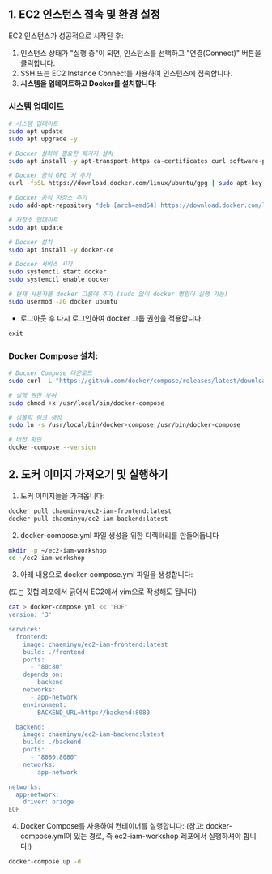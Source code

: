 ## 1. EC2 인스턴스 접속 및 환경 설정

EC2 인스턴스가 성공적으로 시작된 후:

1. 인스턴스 상태가 "실행 중"이 되면, 인스턴스를 선택하고 "연결(Connect)" 버튼을 클릭합니다.
2. SSH 또는 EC2 Instance Connect를 사용하여 인스턴스에 접속합니다.
3. **시스템을 업데이트하고 Docker를 설치합니다**:

### 시스템 업데이트

```bash
# 시스템 업데이트
sudo apt update
sudo apt upgrade -y

# Docker 설치에 필요한 패키지 설치
sudo apt install -y apt-transport-https ca-certificates curl software-properties-common

# Docker 공식 GPG 키 추가
curl -fsSL https://download.docker.com/linux/ubuntu/gpg | sudo apt-key add -

# Docker 공식 저장소 추가
sudo add-apt-repository "deb [arch=amd64] https://download.docker.com/linux/ubuntu $(lsb_release -cs) stable"

# 저장소 업데이트
sudo apt update

# Docker 설치
sudo apt install -y docker-ce

# Docker 서비스 시작
sudo systemctl start docker
sudo systemctl enable docker

# 현재 사용자를 docker 그룹에 추가 (sudo 없이 docker 명령어 실행 가능)
sudo usermod -aG docker ubuntu

```

- 로그아웃 후 다시 로그인하여 docker 그룹 권한을 적용합니다.

```java
exit
```

### Docker Compose 설치:

```bash
# Docker Compose 다운로드
sudo curl -L "https://github.com/docker/compose/releases/latest/download/docker-compose-$(uname -s)-$(uname -m)" -o /usr/local/bin/docker-compose

# 실행 권한 부여
sudo chmod +x /usr/local/bin/docker-compose

# 심볼릭 링크 생성
sudo ln -s /usr/local/bin/docker-compose /usr/bin/docker-compose

# 버전 확인
docker-compose --version

```

## 2. 도커 이미지 가져오기 및 실행하기

1. 도커 이미지들을 가져옵니다:

```bash
docker pull chaeminyu/ec2-iam-frontend:latest
docker pull chaeminyu/ec2-iam-backend:latest

```

2. docker-compose.yml 파일 생성을 위한 디렉터리를 만들어둡니다

```bash
mkdir -p ~/ec2-iam-workshop
cd ~/ec2-iam-workshop

```

3. 아래 내용으로 docker-compose.yml 파일을 생성합니다:

(또는 깃헙 레포에서 긁어서 EC2에서 vim으로 작성해도 됩니다)

```bash
cat > docker-compose.yml << 'EOF'
version: '3'

services:
  frontend:
    image: chaeminyu/ec2-iam-frontend:latest
    build: ./frontend
    ports:
      - "80:80"
    depends_on:
      - backend
    networks:
      - app-network
    environment:
      - BACKEND_URL=http://backend:8080

  backend:
    image: chaeminyu/ec2-iam-backend:latest
    build: ./backend
    ports:
      - "8080:8080"
    networks:
      - app-network

networks:
  app-network:
    driver: bridge
EOF

```

4. Docker Compose를 사용하여 컨테이너를 실행합니다:
(참고: docker-compose.yml이 있는 경로, 즉 ec2-iam-workshop 레포에서 실행하셔야 합니다!)
```bash
docker-compose up -d
```
